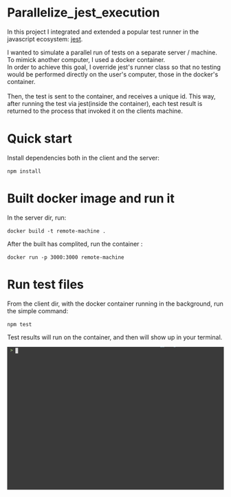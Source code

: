 # Parallelize_jest_execution

 In this project I integrated and extended a popular test runner in the javascript ecosystem: 
 <a href ="https://github.com/facebook/jest"> jest</a>.

I wanted to simulate a parallel run of tests on a separate server / machine.<br>
To mimick another computer, I used a docker container.<br>
In order to achieve this goal, I override jest's runner class so that no testing would be performed directly on the user's computer, those in the docker's container.<br><br>
Then, the test is sent to the container, and receives a unique id. This way, after running the test via jest(inside the container), each test result is returned to the process that invoked it on the clients machine.

# Quick start

Install dependencies both in the client and the server:

```
npm install
```

# Built docker image and run it

In the server dir, run:
```
docker build -t remote-machine .
```

After the built has complited, run the container :
```
docker run -p 3000:3000 remote-machine  
```

# Run test files

From the client dir, with the docker container running in the background, run the simple command:

```
npm test
```

Test results will run on the container, and then will show up in your terminal.

![Farmers Market Finder Demo](demoGifs/npm_test.gif)